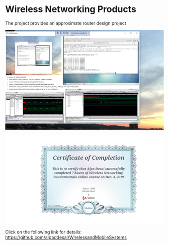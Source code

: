 # Wireless Networking Products

The project provides an approximate router design project 

![image](FirmwareImage.png)

![image](WirelessNetworkingProducts.jpg)

Click on the following link for details: https://github.com/alpaddesai/WirelessandMobileSystems
